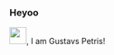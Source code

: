 ### Heyoo  
<img src="https://raw.githubusercontent.com/MartinHeinz/MartinHeinz/master/wave.gif" width="30px">, I am Gustavs Petris!
<!--
**GustavsIT/GustavsIT** is a ✨ _special_ ✨ repository because its `README.md` (this file) appears on your GitHub profile.

Here are some ideas to get you started:

- 🔭 I’m currently working on ...
- 🌱 I’m currently learning ...
- 👯 I’m looking to collaborate on ...
- 🤔 I’m looking for help with ...
- 💬 Ask me about ...
- 📫 How to reach me: ...
- 😄 Pronouns: ...
- ⚡ Fun fact: ...
-->
